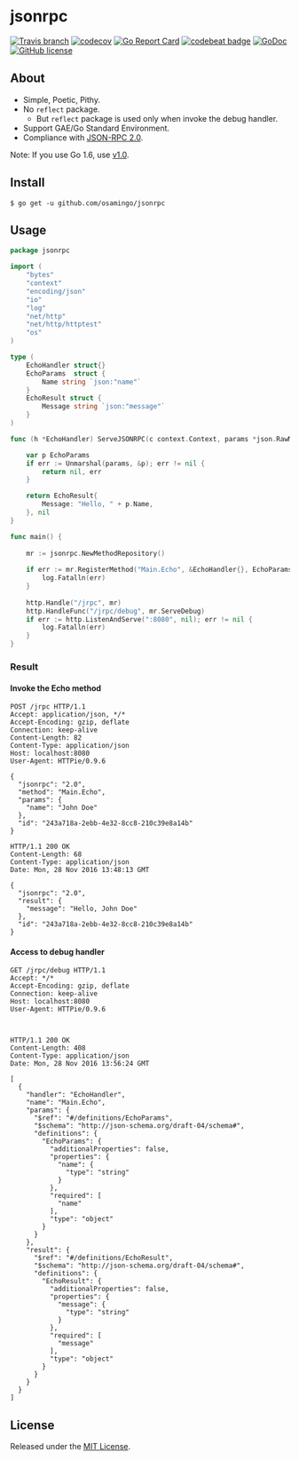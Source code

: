 # jsonrpc

[![Travis branch](https://img.shields.io/travis/osamingo/jsonrpc/master.svg)](https://travis-ci.org/osamingo/jsonrpc)
[![codecov](https://codecov.io/gh/osamingo/jsonrpc/branch/master/graph/badge.svg)](https://codecov.io/gh/osamingo/jsonrpc)
[![Go Report Card](https://goreportcard.com/badge/osamingo/jsonrpc)](https://goreportcard.com/report/osamingo/jsonrpc)
[![codebeat badge](https://codebeat.co/badges/cbd0290d-200b-4693-80dc-296d9447c35b)](https://codebeat.co/projects/github-com-osamingo-jsonrpc)
[![GoDoc](https://godoc.org/github.com/osamingo/jsonrpc?status.svg)](https://godoc.org/github.com/osamingo/jsonrpc)
[![GitHub license](https://img.shields.io/badge/license-MIT-blue.svg)](https://raw.githubusercontent.com/osamingo/jsonrpc/master/LICENSE)

## About

- Simple, Poetic, Pithy.
- No `reflect` package.
  - But `reflect` package is used only when invoke the debug handler.
- Support GAE/Go Standard Environment.
- Compliance with [JSON-RPC 2.0](http://www.jsonrpc.org/specification).

Note: If you use Go 1.6, use [v1.0](https://github.com/osamingo/jsonrpc/releases/tag/v1.0).

## Install

```
$ go get -u github.com/osamingo/jsonrpc
```

## Usage

```go
package jsonrpc

import (
	"bytes"
	"context"
	"encoding/json"
	"io"
	"log"
	"net/http"
	"net/http/httptest"
	"os"
)

type (
	EchoHandler struct{}
	EchoParams  struct {
		Name string `json:"name"`
	}
	EchoResult struct {
		Message string `json:"message"`
	}
)

func (h *EchoHandler) ServeJSONRPC(c context.Context, params *json.RawMessage) (interface{}, *Error) {

	var p EchoParams
	if err := Unmarshal(params, &p); err != nil {
		return nil, err
	}

	return EchoResult{
		Message: "Hello, " + p.Name,
	}, nil
}

func main() {
	
	mr := jsonrpc.NewMethodRepository()
	
	if err := mr.RegisterMethod("Main.Echo", &EchoHandler{}, EchoParams{}, EchoResult{}); err != nil {
    	log.Fatalln(err)
    }
    
    http.Handle("/jrpc", mr)
    http.HandleFunc("/jrpc/debug", mr.ServeDebug)
	if err := http.ListenAndServe(":8080", nil); err != nil {
		log.Fatalln(err)
	}
}
```

### Result

#### Invoke the Echo method

```
POST /jrpc HTTP/1.1
Accept: application/json, */*
Accept-Encoding: gzip, deflate
Connection: keep-alive
Content-Length: 82
Content-Type: application/json
Host: localhost:8080
User-Agent: HTTPie/0.9.6

{
  "jsonrpc": "2.0",
  "method": "Main.Echo",
  "params": {
    "name": "John Doe"
  },
  "id": "243a718a-2ebb-4e32-8cc8-210c39e8a14b"
}

HTTP/1.1 200 OK
Content-Length: 68
Content-Type: application/json
Date: Mon, 28 Nov 2016 13:48:13 GMT

{
  "jsonrpc": "2.0",
  "result": {
    "message": "Hello, John Doe"
  },
  "id": "243a718a-2ebb-4e32-8cc8-210c39e8a14b"
}
```

#### Access to debug handler

```
GET /jrpc/debug HTTP/1.1
Accept: */*
Accept-Encoding: gzip, deflate
Connection: keep-alive
Host: localhost:8080
User-Agent: HTTPie/0.9.6



HTTP/1.1 200 OK
Content-Length: 408
Content-Type: application/json
Date: Mon, 28 Nov 2016 13:56:24 GMT

[
  {
    "handler": "EchoHandler",
    "name": "Main.Echo",
    "params": {
      "$ref": "#/definitions/EchoParams",
      "$schema": "http://json-schema.org/draft-04/schema#",
      "definitions": {
        "EchoParams": {
          "additionalProperties": false,
          "properties": {
            "name": {
              "type": "string"
            }
          },
          "required": [
            "name"
          ],
          "type": "object"
        }
      }
    },
    "result": {
      "$ref": "#/definitions/EchoResult",
      "$schema": "http://json-schema.org/draft-04/schema#",
      "definitions": {
        "EchoResult": {
          "additionalProperties": false,
          "properties": {
            "message": {
              "type": "string"
            }
          },
          "required": [
            "message"
          ],
          "type": "object"
        }
      }
    }
  }
]
```

## License

Released under the [MIT License](https://github.com/osamingo/jsonrpc/blob/master/LICENSE).
